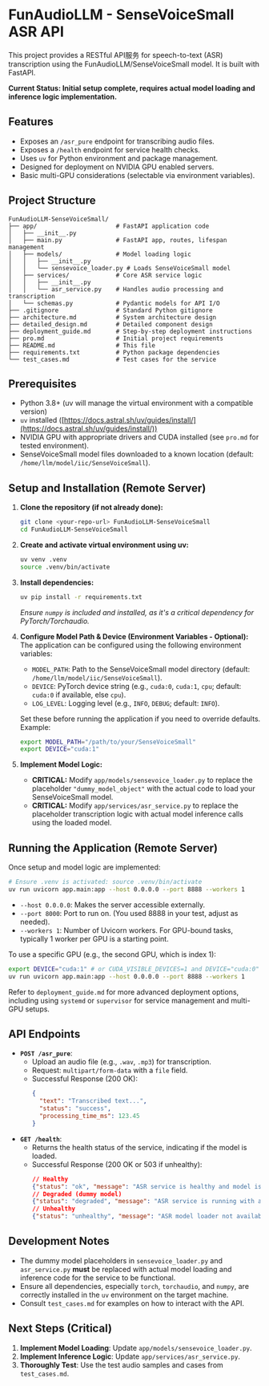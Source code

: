 # FunAudioLLM - SenseVoiceSmall ASR API

This project provides a RESTful API服务 for speech-to-text (ASR) transcription using the FunAudioLLM/SenseVoiceSmall model. It is built with FastAPI.

**Current Status: Initial setup complete, requires actual model loading and inference logic implementation.**

## Features

*   Exposes an `/asr_pure` endpoint for transcribing audio files.
*   Exposes a `/health` endpoint for service health checks.
*   Uses `uv` for Python environment and package management.
*   Designed for deployment on NVIDIA GPU enabled servers.
*   Basic multi-GPU considerations (selectable via environment variables).

## Project Structure

```
FunAudioLLM-SenseVoiceSmall/
├── app/                      # FastAPI application code
│   ├── __init__.py
│   ├── main.py               # FastAPI app, routes, lifespan management
│   ├── models/               # Model loading logic
│   │   ├── __init__.py
│   │   └── sensevoice_loader.py # Loads SenseVoiceSmall model
│   ├── services/             # Core ASR service logic
│   │   ├── __init__.py
│   │   └── asr_service.py    # Handles audio processing and transcription
│   └── schemas.py            # Pydantic models for API I/O
├── .gitignore                # Standard Python gitignore
├── architecture.md           # System architecture design
├── detailed_design.md        # Detailed component design
├── deployment_guide.md       # Step-by-step deployment instructions
├── pro.md                    # Initial project requirements
├── README.md                 # This file
├── requirements.txt          # Python package dependencies
└── test_cases.md             # Test cases for the service
```

## Prerequisites

*   Python 3.8+ (uv will manage the virtual environment with a compatible version)
*   `uv` installed ([https://docs.astral.sh/uv/guides/install/](https://docs.astral.sh/uv/guides/install/))
*   NVIDIA GPU with appropriate drivers and CUDA installed (see `pro.md` for tested environment).
*   SenseVoiceSmall model files downloaded to a known location (default: `/home/llm/model/iic/SenseVoiceSmall`).

## Setup and Installation (Remote Server)

1.  **Clone the repository (if not already done):**
    ```bash
    git clone <your-repo-url> FunAudioLLM-SenseVoiceSmall
    cd FunAudioLLM-SenseVoiceSmall
    ```

2.  **Create and activate virtual environment using uv:**
    ```bash
    uv venv .venv
    source .venv/bin/activate
    ```

3.  **Install dependencies:**
    ```bash
    uv pip install -r requirements.txt
    ```
    *Ensure `numpy` is included and installed, as it's a critical dependency for PyTorch/Torchaudio.*

4.  **Configure Model Path & Device (Environment Variables - Optional):**
    The application can be configured using the following environment variables:
    *   `MODEL_PATH`: Path to the SenseVoiceSmall model directory (default: `/home/llm/model/iic/SenseVoiceSmall`).
    *   `DEVICE`: PyTorch device string (e.g., `cuda:0`, `cuda:1`, `cpu`; default: `cuda:0` if available, else `cpu`).
    *   `LOG_LEVEL`: Logging level (e.g., `INFO`, `DEBUG`; default: `INFO`).

    Set these before running the application if you need to override defaults.
    Example:
    ```bash
    export MODEL_PATH="/path/to/your/SenseVoiceSmall"
    export DEVICE="cuda:1"
    ```

5.  **Implement Model Logic:**
    *   **CRITICAL:** Modify `app/models/sensevoice_loader.py` to replace the placeholder `"dummy_model_object"` with the actual code to load your SenseVoiceSmall model.
    *   **CRITICAL:** Modify `app/services/asr_service.py` to replace the placeholder transcription logic with actual model inference calls using the loaded model.

## Running the Application (Remote Server)

Once setup and model logic are implemented:

```bash
# Ensure .venv is activated: source .venv/bin/activate
uv run uvicorn app.main:app --host 0.0.0.0 --port 8888 --workers 1
```

*   `--host 0.0.0.0`: Makes the server accessible externally.
*   `--port 8000`: Port to run on. (You used 8888 in your test, adjust as needed).
*   `--workers 1`: Number of Uvicorn workers. For GPU-bound tasks, typically 1 worker per GPU is a starting point.

To use a specific GPU (e.g., the second GPU, which is index 1):
```bash
export DEVICE="cuda:1" # or CUDA_VISIBLE_DEVICES=1 and DEVICE="cuda:0"
uv run uvicorn app.main:app --host 0.0.0.0 --port 8888 --workers 1
```

Refer to `deployment_guide.md` for more advanced deployment options, including using `systemd` or `supervisor` for service management and multi-GPU setups.

## API Endpoints

*   **`POST /asr_pure`**: 
    *   Upload an audio file (e.g., `.wav`, `.mp3`) for transcription.
    *   Request: `multipart/form-data` with a `file` field.
    *   Successful Response (200 OK):
        ```json
        {
          "text": "Transcribed text...",
          "status": "success",
          "processing_time_ms": 123.45
        }
        ```
*   **`GET /health`**:
    *   Returns the health status of the service, indicating if the model is loaded.
    *   Successful Response (200 OK or 503 if unhealthy):
        ```json
        // Healthy
        {"status": "ok", "message": "ASR service is healthy and model is loaded."}
        // Degraded (dummy model)
        {"status": "degraded", "message": "ASR service is running with a DUMMY model. Transcription will not work."}
        // Unhealthy
        {"status": "unhealthy", "message": "ASR model loader not available or model failed to load."}
        ```

## Development Notes

*   The dummy model placeholders in `sensevoice_loader.py` and `asr_service.py` **must** be replaced with actual model loading and inference code for the service to be functional.
*   Ensure all dependencies, especially `torch`, `torchaudio`, and `numpy`, are correctly installed in the `uv` environment on the target machine.
*   Consult `test_cases.md` for examples on how to interact with the API.

## Next Steps (Critical)

1.  **Implement Model Loading**: Update `app/models/sensevoice_loader.py`.
2.  **Implement Inference Logic**: Update `app/services/asr_service.py`.
3.  **Thoroughly Test**: Use the test audio samples and cases from `test_cases.md`. 